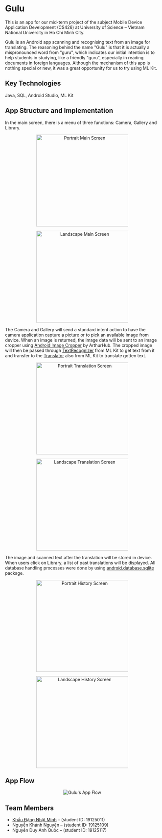 # Gulu
This is an app for our mid-term project of the subject Mobile Device Application Development (CS426) at University of Science – Vietnam National University in Ho Chi Minh City.

Gulu is an Android app scanning and recognising text from an image for translating. The reasoning behind the name "Gulu" is that it is actually a mispronounced word from "guru", which indicates our initial intention is to help students in studying, like a friendly "guru", especially in reading documents in foreign languages. Although the mechanism of this app is nothing special or new, it was a great opportunity for us to try using ML Kit.

## Key Technologies
Java, SQL, Android Studio, ML Kit

## App Structure and Implementation
In the main screen, there is a menu of three functions: Camera, Gallery and Library.

<p align="center">
  <img src="https://user-images.githubusercontent.com/29631037/132618818-b6d162e1-7f71-416c-a4c9-01953feeee5a.png" alt="Portrait Main Screen" style="width:300px"/>
</p>
<p align="center">
  <img src="https://user-images.githubusercontent.com/29631037/132619081-bf13f7cc-dadf-443b-bf62-a816a49eb576.png" alt="Landscape Main Screen" style="height:300px"/>
</p>

The Camera and Gallery will send a standard intent action to have the camera application capture a picture or to pick an available image from device. When an image is returned, the image data will be sent to an image cropper using [Android Image Cropper](https://github.com/ArthurHub/Android-Image-Cropper) by ArthurHub. The cropped image will then be passed through [TextRecognizer](https://developers.google.com/android/reference/com/google/mlkit/vision/text/TextRecognizer) from ML Kit to get text from it and transfer to the [Translator](https://developers.google.com/android/reference/com/google/mlkit/nl/translate/Translator) also from ML Kit to translate gotten text.

<p align="center">
  <img src="https://user-images.githubusercontent.com/29631037/132619052-3d650cb7-9911-4c5f-bad5-1dc58afd59d3.png" alt="Portrait Translation Screen" style="width:300px"/>
</p>
<p align="center">
  <img src="https://user-images.githubusercontent.com/29631037/132619058-34f7accc-79f3-4c87-bfba-3a179b88da0e.png" alt="Landscape Translation Screen" style="height:300px"/>
</p>

The image and scanned text after the translation will be stored in device. When users click on Library, a list of past translations will be displayed. All database handling processes were done by using [android.database.sqlite](https://developer.android.com/reference/android/database/sqlite/package-summary) package.

<p align="center">
  <img src="https://user-images.githubusercontent.com/29631037/132619117-86c49659-def5-4952-89e5-65c538072af0.png" alt="Portrait History Screen" style="width:300px"/>
</p>
<p align="center">
  <img src="https://user-images.githubusercontent.com/29631037/132619125-d70a84b3-171a-4fff-8bb0-2fed15c6e61f.png" alt="Landscape History Screen" style="height:300px"/>
</p>

## App Flow
<p align="center">
  <img src="https://user-images.githubusercontent.com/29631037/132617817-c686e51f-f771-4dce-8b14-ed3a1fe5a3c7.png" alt="Gulu's App Flow"/>
</p>

## Team Members
- [Khấu Đặng Nhật Minh](https://www.linkedin.com/in/wolfris/) – (student ID: 19125011)
- Nguyễn Khánh Nguyên – (student ID: 19125109)
- Nguyễn Duy Anh Quốc – (student ID: 19125117)

